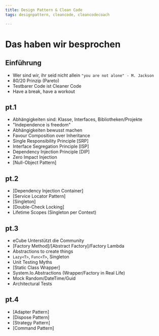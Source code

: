 ```yaml
---
title: Design Pattern & Clean Code
tags: designpattern, cleancode, cleancodecoach

---
```


# Das haben wir besprochen

## Einführung

* Wer sind wir, ihr seid nicht allein `"you are not alone" - M. Jackson`
* 80/20 Prinzip (Pareto)
* Testbarer Code ist Cleaner Code
* Have a break, have a workout

## pt.1

* Abhängigkeiten sind: Klasse, Interfaces, Bibliotheken/Projekte
* "Independence is freedom"
* Abhängigkeiten bewusst machen
* Favour Composition over Inheritance
* Single Responsibility Principle [SRP]
* Interface Segregation Principle [ISP]
* Dependency Injection Principle [DIP]
* Zero Impact Injection
* [Null-Object Pattern]

## pt.2

* [Dependency Injection Container]
* [Service Locator Pattern]
* [Singleton]
* [Double-Check Locking]
* Lifetime Scopes (Singleton per Context)

## pt.3

* eCube Unterstützt die Community
* [Factory Method]/[Abstract Factory]/Factory Lambda
* Abstractions to create things
* `Lazy<T>`, `Func<T>`, Singleton
* Unit Testing Myths
* [Static Class Wrapper]
* System.Io.Abstractions (Wrapper/Factory in Real Life)
* Mock Random/DateTime/Guid
* Architectural Tests

## pt.4

* [Adapter Pattern]
* [Dispose Pattern]
* [Strategy Pattern]
* [Command Pattern]